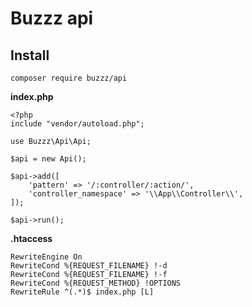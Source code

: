 Buzzz api
=========

Install
-------
```
composer require buzzz/api
```

**index.php**
```
<?php
include "vendor/autoload.php";

use Buzzz\Api\Api;

$api = new Api();

$api->add([
    'pattern' => '/:controller/:action/',
    'controller_namespace' => '\\App\\Controller\\',
]);

$api->run();
```


**.htaccess**
```
RewriteEngine On
RewriteCond %{REQUEST_FILENAME} !-d
RewriteCond %{REQUEST_FILENAME} !-f
RewriteCond %{REQUEST_METHOD} !OPTIONS
RewriteRule ^(.*)$ index.php [L]
```
